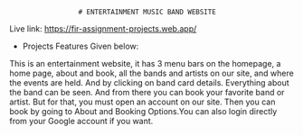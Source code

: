                      # ENTERTAINMENT MUSIC BAND WEBSITE

Live link: https://fir-assignment-projects.web.app/ 


* Projects Features Given below:

This is an entertainment website, it has 3 menu bars on the homepage, a home page, about and book, all the bands and artists on our site, and where the events are held. And by clicking on band card details. Everything about the band can be seen. And from there you can book your favorite band or artist. But for that, you must open an account on our site. Then you can book by going to About and Booking Options.You can also login directly from your Google account if you want.

